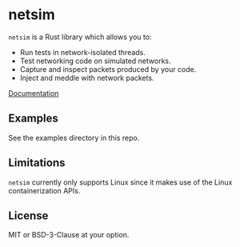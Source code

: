 # netsim

`netsim` is a Rust library which allows you to:

* Run tests in network-isolated threads.
* Test networking code on simulated networks.
* Capture and inspect packets produced by your code.
* Inject and meddle with network packets.

[Documentation](https://docs.rs/netsim/)

## Examples

See the examples directory in this repo.

## Limitations

`netsim` currently only supports Linux since it makes use of the Linux containerization APIs.

## License

MIT or BSD-3-Clause at your option.

